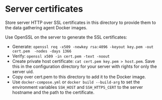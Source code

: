 Server certificates
===================

Store server HTTP over SSL certificates in this directory to provide them to 
the data gathering agent Docker images.

Use OpenSSL on the server to generate the SSL certificates:

- Generate: `openssl req -x509 -newkey rsa:4096 -keyout key.pem -out cert.pem 
  -nodes -days 1366`
- Verify: `openssl x509 -in cert.pem -text -noout`
- Create private host certificate: `cat cert.pem key.pem > host.pem`. Save this 
  in the configuration directory for your server with rights for only the 
  server uid.
- Copy over cert.pem to this directory to add it to the Docker image.
- Use `docker-compose.yml` or `docker build --build-arg` to set the environment 
  variables `SSH_HOST` and `SSH_HTTPS_CERT` to the server hostname and the path 
  to the certificate.
